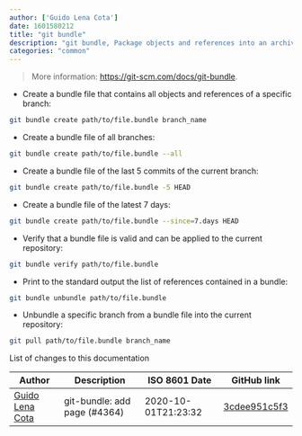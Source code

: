 ```yaml
---
author: ['Guido Lena Cota']
date: 1601580212
title: "git bundle"
description: "git bundle, Package objects and references into an archive."
categories: "common"
---
```

> More information: <https://git-scm.com/docs/git-bundle>.

- Create a bundle file that contains all objects and references of a specific branch:

```bash
git bundle create path/to/file.bundle branch_name
```

- Create a bundle file of all branches:

```bash
git bundle create path/to/file.bundle --all
```

- Create a bundle file of the last 5 commits of the current branch:

```bash
git bundle create path/to/file.bundle -5 HEAD
```

- Create a bundle file of the latest 7 days:

```bash
git bundle create path/to/file.bundle --since=7.days HEAD
```

- Verify that a bundle file is valid and can be applied to the current repository:

```bash
git bundle verify path/to/file.bundle
```

- Print to the standard output the list of references contained in a bundle:

```bash
git bundle unbundle path/to/file.bundle
```

- Unbundle a specific branch from a bundle file into the current repository:

```bash
git pull path/to/file.bundle branch_name
```
List of changes to this documentation


Author | Description | ISO 8601 Date | GitHub link
------|-----|-----|-----
[Guido Lena Cota](mailto:guido.lenacota@kreuzwerker.de) | git-bundle: add page (#4364) | 2020-10-01T21:23:32 | [3cdee951c5f3](https://github.com/tldr-pages/tldr/commit/3cdee951c5f347f4985a8d8b0d7a8c2983c29706)

